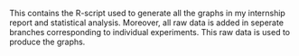 This contains the R-script used to generate all the graphs in my internship report and statistical analysis. Moreover, all raw data is added in seperate branches corresponding to individual experiments. This raw data is used to produce the graphs. 
